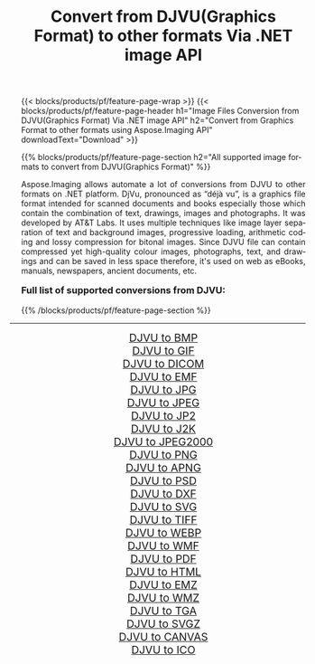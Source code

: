﻿---
title: Convert from DJVU(Graphics Format) to other formats Via .NET image API 
weight: 3920
url: /net/conversion/from/djvu/ 
lang: en
langdirlevel: 2
locales: zh-hans,ja,it,ru,de,es,fr,nl,id,lt,pl,pt,vi,tr,ko,zh-hant,ar,hi,th,sv,cs,uk,he
description: Using Aspose.Imaging for .NET you can easily convert from DJVU(Graphics Format) to other formats
---

{{< blocks/products/pf/feature-page-wrap >}}
{{< blocks/products/pf/feature-page-header h1="Image Files Conversion from DJVU(Graphics Format) Via .NET image API" h2="Convert from Graphics Format to other formats using Aspose.Imaging API" downloadText="Download" >}}


{{% blocks/products/pf/feature-page-section  h2="All supported image formats to convert from DJVU(Graphics Format)" %}}
<p align=justify>Aspose.Imaging allows automate a lot of conversions from DJVU to other formats on .NET platform. DjVu, pronounced as “déjà vu”, is a graphics file format intended for scanned documents and books especially those which contain the combination of text, drawings, images and photographs. It was developed by AT&T Labs. It uses multiple techniques like image layer separation of text and background images, progressive loading, arithmetic coding and lossy compression for bitonal images. Since DJVU file can contain compressed yet high-quality colour images, photographs, text, and drawings and can be saved in less space therefore, it's used on web as eBooks, manuals, newspapers, ancient documents, etc.</p>
<h3 style="margin-top:16px;">
Full list of supported conversions from DJVU:
</h3>
{{% /blocks/products/pf/feature-page-section %}}
<div class="container-fluid productfamilypage bg-gray">
    <div class="convertypes bg-gray agp-content section">
        <div class="container">
		<hr style="margin-left:-20px;"/>
		<div class="row other-converters" style="gap: 10px;font-size: 19px;text-align:center;">
		    <div class='col-md-3 other-converter remove-lp remove-rp'><a href="/imaging/net/conversion/djvu-to-bmp/" style="padding:15px;">DJVU to BMP</a></div><div class='col-md-3 other-converter remove-lp remove-rp'><a href="/imaging/net/conversion/djvu-to-gif/" style="padding:15px;">DJVU to GIF</a></div><div class='col-md-3 other-converter remove-lp remove-rp'><a href="/imaging/net/conversion/djvu-to-dicom/" style="padding:15px;">DJVU to DICOM</a></div><div class='col-md-3 other-converter remove-lp remove-rp'><a href="/imaging/net/conversion/djvu-to-emf/" style="padding:15px;">DJVU to EMF</a></div><div class='col-md-3 other-converter remove-lp remove-rp'><a href="/imaging/net/conversion/djvu-to-jpg/" style="padding:15px;">DJVU to JPG</a></div><div class='col-md-3 other-converter remove-lp remove-rp'><a href="/imaging/net/conversion/djvu-to-jpeg/" style="padding:15px;">DJVU to JPEG</a></div><div class='col-md-3 other-converter remove-lp remove-rp'><a href="/imaging/net/conversion/djvu-to-jp2/" style="padding:15px;">DJVU to JP2</a></div><div class='col-md-3 other-converter remove-lp remove-rp'><a href="/imaging/net/conversion/djvu-to-j2k/" style="padding:15px;">DJVU to J2K</a></div><div class='col-md-3 other-converter remove-lp remove-rp'><a href="/imaging/net/conversion/djvu-to-jpeg2000/" style="padding:15px;">DJVU to JPEG2000</a></div><div class='col-md-3 other-converter remove-lp remove-rp'><a href="/imaging/net/conversion/djvu-to-png/" style="padding:15px;">DJVU to PNG</a></div><div class='col-md-3 other-converter remove-lp remove-rp'><a href="/imaging/net/conversion/djvu-to-apng/" style="padding:15px;">DJVU to APNG</a></div><div class='col-md-3 other-converter remove-lp remove-rp'><a href="/imaging/net/conversion/djvu-to-psd/" style="padding:15px;">DJVU to PSD</a></div><div class='col-md-3 other-converter remove-lp remove-rp'><a href="/imaging/net/conversion/djvu-to-dxf/" style="padding:15px;">DJVU to DXF</a></div><div class='col-md-3 other-converter remove-lp remove-rp'><a href="/imaging/net/conversion/djvu-to-svg/" style="padding:15px;">DJVU to SVG</a></div><div class='col-md-3 other-converter remove-lp remove-rp'><a href="/imaging/net/conversion/djvu-to-tiff/" style="padding:15px;">DJVU to TIFF</a></div><div class='col-md-3 other-converter remove-lp remove-rp'><a href="/imaging/net/conversion/djvu-to-webp/" style="padding:15px;">DJVU to WEBP</a></div><div class='col-md-3 other-converter remove-lp remove-rp'><a href="/imaging/net/conversion/djvu-to-wmf/" style="padding:15px;">DJVU to WMF</a></div><div class='col-md-3 other-converter remove-lp remove-rp'><a href="/imaging/net/conversion/djvu-to-pdf/" style="padding:15px;">DJVU to PDF</a></div><div class='col-md-3 other-converter remove-lp remove-rp'><a href="/imaging/net/conversion/djvu-to-html/" style="padding:15px;">DJVU to HTML</a></div><div class='col-md-3 other-converter remove-lp remove-rp'><a href="/imaging/net/conversion/djvu-to-emz/" style="padding:15px;">DJVU to EMZ</a></div><div class='col-md-3 other-converter remove-lp remove-rp'><a href="/imaging/net/conversion/djvu-to-wmz/" style="padding:15px;">DJVU to WMZ</a></div><div class='col-md-3 other-converter remove-lp remove-rp'><a href="/imaging/net/conversion/djvu-to-tga/" style="padding:15px;">DJVU to TGA</a></div><div class='col-md-3 other-converter remove-lp remove-rp'><a href="/imaging/net/conversion/djvu-to-svgz/" style="padding:15px;">DJVU to SVGZ</a></div><div class='col-md-3 other-converter remove-lp remove-rp'><a href="/imaging/net/conversion/djvu-to-canvas/" style="padding:15px;">DJVU to CANVAS</a></div><div class='col-md-3 other-converter remove-lp remove-rp'><a href="/imaging/net/conversion/djvu-to-ico/" style="padding:15px;">DJVU to ICO</a></div>
                </div>
        </div>
    </div>
</div>
<br/>

